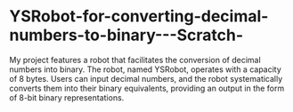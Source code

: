 # YSRobot-for-converting-decimal-numbers-to-binary---Scratch-
My project features a robot that facilitates the conversion of decimal numbers into binary. The robot, named YSRobot, operates with a capacity of 8 bytes. Users can input decimal numbers, and the robot systematically converts them into their binary equivalents, providing an output in the form of 8-bit binary representations. 
